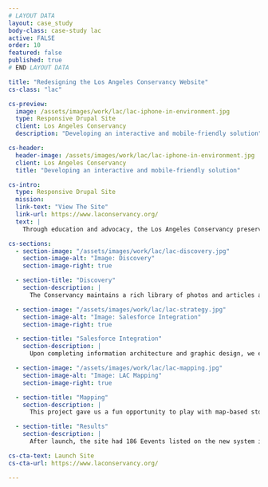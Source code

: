 ```yaml
---
# LAYOUT DATA
layout: case_study
body-class: case-study lac
active: FALSE
order: 10
featured: false
published: true
# END LAYOUT DATA

title: "Redesigning the Los Angeles Conservancy Website"
cs-class: "lac"

cs-preview:
  image: /assets/images/work/lac/lac-iphone-in-environment.jpg
  type: Responsive Drupal Site
  client: Los Angeles Conservancy
  description: "Developing an interactive and mobile-friendly solution"

cs-header:
  header-image: /assets/images/work/lac/lac-iphone-in-environment.jpg
  client: Los Angeles Conservancy
  title: "Developing an interactive and mobile-friendly solution"

cs-intro:
  type: Responsive Drupal Site
  mission:
  link-text: "View The Site"
  link-url: https://www.laconservancy.org/
  text: |
    Through education and advocacy, the Los Angeles Conservancy preserves historic buildings. When we met the Conservancy team, they were struggling to engage stakeholders through their aging website and cumbersome collection of online giving and event management tools. They wanted an interactive and mobile-friendly solution that would allow their constituents to easily sign up for walking tours and explore their community's rich architectural history.

cs-sections:
  - section-image: "/assets/images/work/lac/lac-discovery.jpg"
    section-image-alt: "Image: Discovery"
    section-image-right: true

  - section-title: "Discovery"
    section-description: |
      The Conservancy maintains a rich library of photos and articles about hundreds of unique buildings throughout Los Angeles County. We had an opportunity to visit this library when we kicked off our onsite discovery work. During this phase of the project, we utilized a number of "card sorting" exercises to focus our approach to tackling this large, complex redesign.

  - section-image: "/assets/images/work/lac/lac-strategy.jpg"
    section-image-alt: "Image: Salesforce Integration"
    section-image-right: true

  - section-title: "Salesforce Integration"
    section-description: |
      Upon completing information architecture and graphic design, we embarked upon an ambitious CRM integration, the likes of which had never been done before. This project led to a number of open source contributions, such as improvements to the Leaflet, MailChimp, iATS, and Salesforce modules for Drupal. The result was a seamless e-commerce and event ticketing solution that supports real-time data syncing between Drupal and Salesforce.

  - section-image: "/assets/images/work/lac/lac-mapping.jpg"
    section-image-alt: "Image: LAC Mapping"
    section-image-right: true

  - section-title: "Mapping"
    section-description: |
      This project gave us a fun opportunity to play with map-based storytelling. We built interactive maps with geolocation and proximity search features that help people learn about historic locations on their mobile devices while they are out and about exploring the city.

  - section-title: "Results"
    section-description: |
      After launch, the site had 186 Eevents listed on the new system in the first 7 months, 5,542 tickets sold online in during this same period, and a single web interface to manage all of their membership features.

cs-cta-text: Launch Site
cs-cta-url: https://www.laconservancy.org/

---
```

